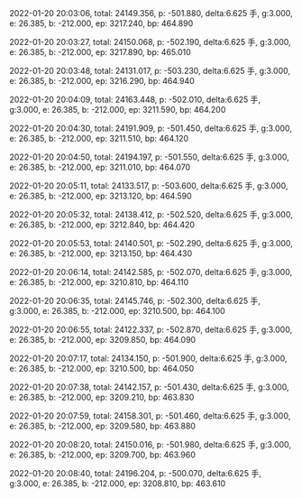 2022-01-20 20:03:06, total: 24149.356, p: -501.880, delta:6.625 手, g:3.000, e: 26.385, b: -212.000, ep: 3217.240, bp: 464.890

2022-01-20 20:03:27, total: 24150.068, p: -502.190, delta:6.625 手, g:3.000, e: 26.385, b: -212.000, ep: 3217.890, bp: 465.010

2022-01-20 20:03:48, total: 24131.017, p: -503.230, delta:6.625 手, g:3.000, e: 26.385, b: -212.000, ep: 3216.290, bp: 464.940

2022-01-20 20:04:09, total: 24163.448, p: -502.010, delta:6.625 手, g:3.000, e: 26.385, b: -212.000, ep: 3211.590, bp: 464.200

2022-01-20 20:04:30, total: 24191.909, p: -501.450, delta:6.625 手, g:3.000, e: 26.385, b: -212.000, ep: 3211.510, bp: 464.120

2022-01-20 20:04:50, total: 24194.197, p: -501.550, delta:6.625 手, g:3.000, e: 26.385, b: -212.000, ep: 3211.010, bp: 464.070

2022-01-20 20:05:11, total: 24133.517, p: -503.600, delta:6.625 手, g:3.000, e: 26.385, b: -212.000, ep: 3213.120, bp: 464.590

2022-01-20 20:05:32, total: 24138.412, p: -502.520, delta:6.625 手, g:3.000, e: 26.385, b: -212.000, ep: 3212.840, bp: 464.420

2022-01-20 20:05:53, total: 24140.501, p: -502.290, delta:6.625 手, g:3.000, e: 26.385, b: -212.000, ep: 3213.150, bp: 464.430

2022-01-20 20:06:14, total: 24142.585, p: -502.070, delta:6.625 手, g:3.000, e: 26.385, b: -212.000, ep: 3210.810, bp: 464.110

2022-01-20 20:06:35, total: 24145.746, p: -502.300, delta:6.625 手, g:3.000, e: 26.385, b: -212.000, ep: 3210.500, bp: 464.100

2022-01-20 20:06:55, total: 24122.337, p: -502.870, delta:6.625 手, g:3.000, e: 26.385, b: -212.000, ep: 3209.850, bp: 464.090

2022-01-20 20:07:17, total: 24134.150, p: -501.900, delta:6.625 手, g:3.000, e: 26.385, b: -212.000, ep: 3210.500, bp: 464.050

2022-01-20 20:07:38, total: 24142.157, p: -501.430, delta:6.625 手, g:3.000, e: 26.385, b: -212.000, ep: 3209.210, bp: 463.830

2022-01-20 20:07:59, total: 24158.301, p: -501.460, delta:6.625 手, g:3.000, e: 26.385, b: -212.000, ep: 3209.580, bp: 463.880

2022-01-20 20:08:20, total: 24150.016, p: -501.980, delta:6.625 手, g:3.000, e: 26.385, b: -212.000, ep: 3209.700, bp: 463.960

2022-01-20 20:08:40, total: 24196.204, p: -500.070, delta:6.625 手, g:3.000, e: 26.385, b: -212.000, ep: 3208.810, bp: 463.610